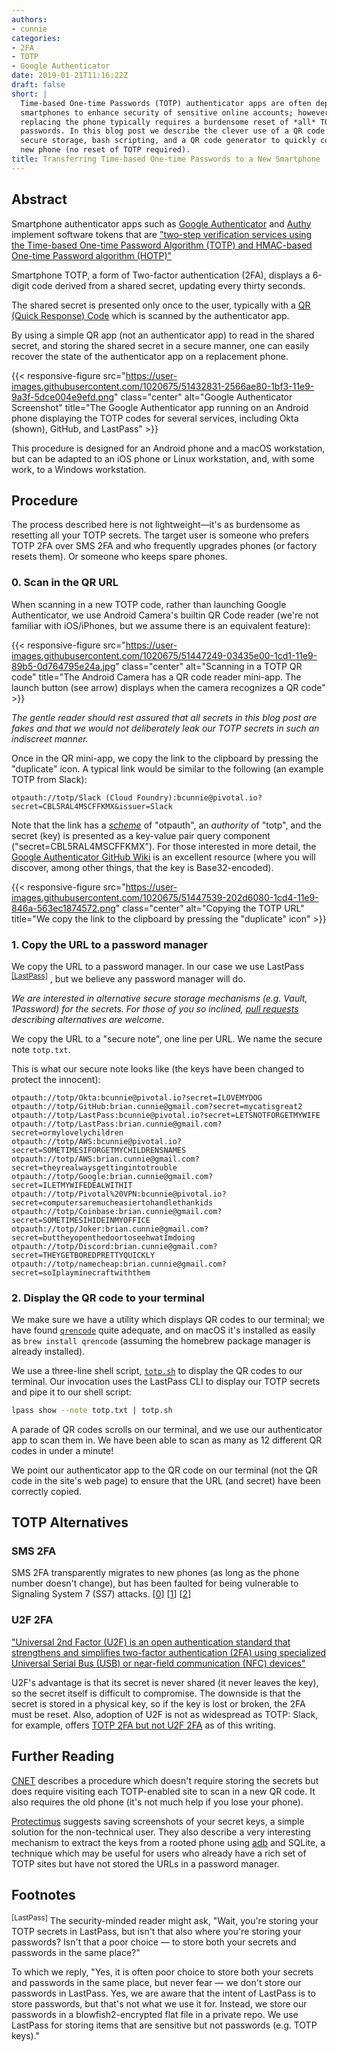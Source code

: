 ```yaml
---
authors:
- cunnie
categories:
- 2FA
- TOTP
- Google Authenticator
date: 2019-01-21T11:16:22Z
draft: false
short: |
  Time-based One-time Passwords (TOTP) authenticator apps are often deployed on
  smartphones to enhance security of sensitive online accounts; however,
  replacing the phone typically requires a burdensome reset of *all* TOTP
  passwords. In this blog post we describe the clever use of a QR code reader,
  secure storage, bash scripting, and a QR code generator to quickly configure a
  new phone (no reset of TOTP required).
title: Transferring Time-based One-time Passwords to a New Smartphone
---
```


## Abstract

Smartphone authenticator apps such as [Google
Authenticator](https://play.google.com/store/apps/details?id=com.google.android.apps.authenticator2)
and [Authy](https://authy.com/) implement software tokens that are ["two-step
verification services using the Time-based One-time Password Algorithm (TOTP)
and HMAC-based One-time Password algorithm
(HOTP)"](https://en.wikipedia.org/wiki/Google_Authenticator)

Smartphone TOTP, a form of Two-factor authentication (2FA), displays a 6-digit
code derived from a shared secret, updating every thirty seconds.

The shared secret is presented only once to the user, typically with a [QR
(Quick Response) Code](https://en.wikipedia.org/wiki/QR_code) which is scanned
by the authenticator app.

By using a simple QR app (not an authenticator app) to read in the shared
secret, and storing the shared secret in a secure manner, one can easily recover
the state of the authenticator app on a replacement phone.

{{< responsive-figure src="https://user-images.githubusercontent.com/1020675/51432831-2566ae80-1bf3-11e9-9a3f-5dce004e9efd.png" class="center" alt="Google Authenticator Screenshot" title="The Google Authenticator app running on an Android phone displaying the TOTP codes for several services, including Okta (shown), GitHub, and LastPass" >}}

This procedure is designed for an Android phone and a macOS workstation, but can
be adapted to an iOS phone or Linux workstation, and, with some work, to a Windows
workstation.

## Procedure

<div class="alert alert-warning" role="alert">

The process described here is not lightweight—it's as burdensome as  resetting
all your TOTP secrets. The target user is someone who prefers TOTP 2FA over SMS
2FA and who frequently upgrades phones (or factory resets them). Or someone who
keeps spare phones.

</div>

### 0. Scan in the QR URL

When scanning in a new TOTP code, rather than launching Google Authenticator,
we use Android Camera's builtin QR Code reader (we're not familiar with
iOS/iPhones, but we assume there is an equivalent feature):

{{< responsive-figure
src="https://user-images.githubusercontent.com/1020675/51447249-03435e00-1cd1-11e9-89b5-0d764795e24a.jpg"
class="center" alt="Scanning in a TOTP QR code" title="The Android Camera has a QR code reader mini-app. The launch button (see arrow) displays when the camera recognizes a QR code" >}}

_The gentle reader should rest assured that all secrets in this blog post are
fakes and that we would not deliberately leak our TOTP secrets in such an
indiscreet manner._

Once in the QR mini-app, we copy the link to the clipboard by pressing the
"duplicate" icon. A typical link would be similar to the following (an example
TOTP from Slack):

```
otpauth://totp/Slack (Cloud Foundry):bcunnie@pivotal.io?secret=CBL5RAL4MSCFFKMX&issuer=Slack
```

Note that the link has a _[scheme](https://en.wikipedia.org/wiki/URL)_ of
"otpauth", an _authority_ of "totp", and the secret (key) is presented as a
key-value pair query component ("secret=CBL5RAL4MSCFFKMX"). For those interested
in more detail, the [Google Authenticator GitHub
Wiki](https://github.com/google/google-authenticator/wiki/Key-Uri-Format) is an
excellent resource (where you will discover, among other things, that the key is
Base32-encoded).

{{< responsive-figure
src="https://user-images.githubusercontent.com/1020675/51447539-202d6080-1cd4-11e9-846a-563ec1874572.png" class="center" alt="Copying the TOTP URL" title="We copy the link to the clipboard by pressing the \"duplicate\" icon" >}}

### 1. Copy the URL to a password manager

We copy the URL to a password manager. In our case we use LastPass <sup><a
href="#lastpass" class="alert-link">[LastPass]</a></sup> , but we believe any
password manager will do.

_We are interested in alternative secure storage mechanisms (e.g. Vault,
1Password) for the secrets. For those of you so inclined, [pull
requests](https://github.com/pivotal/blog/edit/master/content/post/totp.md)
describing alternatives are welcome._

We copy the URL to a "secure note", one line per URL. We name the secure note
`totp.txt`.

This is what our secure note looks like (the keys have been changed to protect
the innocent):

```
otpauth://totp/Okta:bcunnie@pivotal.io?secret=ILOVEMYDOG
otpauth://totp/GitHub:brian.cunnie@gmail.com?secret=mycatisgreat2
otpauth://totp/LastPass:bcunnie@pivotal.io?secret=LETSNOTFORGETMYWIFE
otpauth://totp/LastPass:brian.cunnie@gmail.com?secret=ormylovelychildren
otpauth://totp/AWS:bcunnie@pivotal.io?secret=SOMETIMESIFORGETMYCHILDRENSNAMES
otpauth://totp/AWS:brian.cunnie@gmail.com?secret=theyrealwaysgettingintotrouble
otpauth://totp/Google:brian.cunnie@gmail.com?secret=ILETMYWIFEDEALWITHIT
otpauth://totp/Pivotal%20VPN:bcunnie@pivotal.io?secret=computersaremucheasiertohandlethankids
otpauth://totp/Coinbase:brian.cunnie@gmail.com?secret=SOMETIMESIHIDEINMYOFFICE
otpauth://totp/Joker:brian.cunnie@gmail.com?secret=buttheyopenthedoortoseehwatImdoing
otpauth://totp/Discord:brian.cunnie@gmail.com?secret=THEYGETBOREDPRETTYQUICKLY
otpauth://totp/namecheap:brian.cunnie@gmail.com?secret=soIplayminecraftwiththem
```

### 2. Display the QR code to your terminal

We make sure we have a utility which displays QR codes to our terminal; we have
found [`qrencode`](https://fukuchi.org/works/qrencode/index.html.en) quite
adequate, and on macOS it's installed as easily as `brew install qrencode`
(assuming the homebrew package manager is already installed).

We use a three-line shell script,
[`totp.sh`](https://github.com/cunnie/bin/blob/99c34d757061410984f3e66ceb9b035c6ba59eb6/totp.sh)
to display the QR codes to our terminal. Our invocation uses the LastPass CLI
to display our TOTP secrets and pipe it to our shell script:

```bash
lpass show --note totp.txt | totp.sh
```

A parade of QR codes scrolls on our terminal, and we use our authenticator app
to scan them in. We have been able to scan as many as 12 different QR codes in
under a minute!

We point our authenticator app to the QR code on our terminal (not the
QR code in the site's web page) to ensure that the URL (and secret) have been
correctly copied.

## TOTP Alternatives

### SMS 2FA

SMS 2FA transparently migrates to new phones (as long as the phone number
doesn't change), but has been faulted for being vulnerable to Signaling System 7
(SS7) attacks.
[[0](https://www.theverge.com/2017/9/18/16328172/sms-two-factor-authentication-hack-password-bitcoin)]
[[1](https://www.kaspersky.com/blog/2fa-practical-guide/24219/)]
[[2](https://www.theregister.co.uk/2018/08/01/reddit_hacked_sms_2fa/)]

### U2F 2FA

["Universal 2nd Factor (U2F) is an open authentication standard that strengthens
and simplifies two-factor authentication (2FA) using specialized Universal
Serial Bus (USB) or near-field communication (NFC)
devices"](https://en.wikipedia.org/wiki/Universal_2nd_Factor)

U2F's advantage is that its secret is never shared (it never leaves the key), so
the secret itself is difficult to compromise.  The downside is that the secret
is stored in a physical key, so if the key is lost or broken, the 2FA must be
reset. Also, adoption of U2F is not as widespread as TOTP: Slack, for example,
offers [TOTP 2FA but not U2F
2FA](https://get.slack.help/hc/en-us/articles/204509068-Set-up-two-factor-authentication)
as of this writing.

## Further Reading

[CNET](https://www.cnet.com/how-to/how-to-move-google-authenticator-to-a-new-device/)
describes a procedure which doesn't require storing the secrets but does require
visiting each TOTP-enabled site to scan in a new QR code. It also requires the
old phone (it's not much help if you lose your phone).

[Protectimus](https://www.protectimus.com/blog/google-authenticator-backup/)
suggests saving screenshots of your secret keys, a simple solution for the
non-technical user. They also describe a very interesting mechanism to extract
the keys from a rooted phone using
[adb](https://developer.android.com/studio/command-line/adb) and SQLite, a
technique which may be useful for users who already have a rich set of TOTP
sites but have not stored the URLs in a password manager.

## Footnotes

<a name="lastpass"><sup>[LastPass]</sup></a>
The security-minded reader might ask, "Wait, you're storing your TOTP secrets in
LastPass, but isn't that also where you're storing your passwords? Isn't that a
poor choice — to store both your secrets and passwords in the same place?"

To which we reply, "Yes, it is often poor choice to store both your secrets and
passwords in the same place, but never fear — we don't store our passwords in
LastPass. Yes, we are aware that the intent of LastPass is to store passwords,
but that's not what we use it for. Instead, we store our passwords in a
blowfish2-encrypted flat file in a private repo. We use LastPass for storing
items that are sensitive but not passwords (e.g. TOTP keys)."
